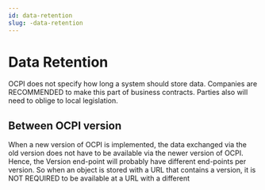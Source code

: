 ```yaml
---
id: data-retention
slug: -data-retention
---
```

# Data Retention

OCPI does not specify how long a system should store data. Companies are RECOMMENDED to make this part of business
contracts. Parties also will need to oblige to local legislation.

## Between OCPI version

When a new version of OCPI is implemented, the data exchanged via the old version does not have to be available via the
newer version of OCPI. Hence, the Version end-point will probably have different end-points per version. So when an
object is stored with a URL that contains a version, it is NOT REQUIRED to be available at a URL with a different
